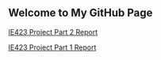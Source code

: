 ## Welcome to My GitHub Page

[IE423 Project Part 2 Report](https://bu-ie-423.github.io/fall-23-zeynepsudekarakus/Part2-Report.html)




[IE423 Project Part 1 Report](https://bu-ie-423.github.io/fall-23-zeynepsudekarakus/part1.html)
